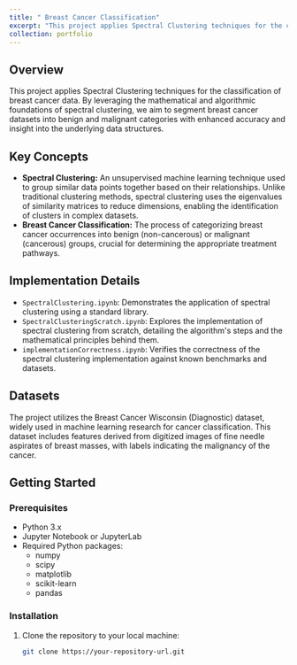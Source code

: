 ```yaml
---
title: " Breast Cancer Classification"
excerpt: "This project applies Spectral Clustering techniques for the classification of breast cancer data"
collection: portfolio
---
```



## Overview
This project applies Spectral Clustering techniques for the classification of breast cancer data. By leveraging the mathematical and algorithmic foundations of spectral clustering, we aim to segment breast cancer datasets into benign and malignant categories with enhanced accuracy and insight into the underlying data structures.

## Key Concepts
- **Spectral Clustering:** An unsupervised machine learning technique used to group similar data points together based on their relationships. Unlike traditional clustering methods, spectral clustering uses the eigenvalues of similarity matrices to reduce dimensions, enabling the identification of clusters in complex datasets.
- **Breast Cancer Classification:** The process of categorizing breast cancer occurrences into benign (non-cancerous) or malignant (cancerous) groups, crucial for determining the appropriate treatment pathways.

## Implementation Details
- `SpectralClustering.ipynb`: Demonstrates the application of spectral clustering using a standard library.
- `SpectralClusteringScratch.ipynb`: Explores the implementation of spectral clustering from scratch, detailing the algorithm's steps and the mathematical principles behind them.
- `implementationCorrectness.ipynb`: Verifies the correctness of the spectral clustering implementation against known benchmarks and datasets.

## Datasets
The project utilizes the Breast Cancer Wisconsin (Diagnostic) dataset, widely used in machine learning research for cancer classification. This dataset includes features derived from digitized images of fine needle aspirates of breast masses, with labels indicating the malignancy of the cancer.

## Getting Started

### Prerequisites
- Python 3.x
- Jupyter Notebook or JupyterLab
- Required Python packages:
  - numpy
  - scipy
  - matplotlib
  - scikit-learn
  - pandas

### Installation
1. Clone the repository to your local machine:
   ```bash
   git clone https://your-repository-url.git
